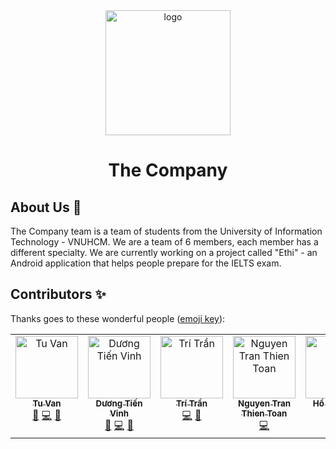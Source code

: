 <div align="center">

  <img src="https://avatars.githubusercontent.com/u/112080943?s=400&u=a6fd3da164032bbbba04dfee2c54172a3c55fa00&v=4" alt="logo" width="200" height="auto" />
  <h1>The Company</h1>

</div>

## About Us 📖

The Company team is a team of students from the University of Information
Technology - VNUHCM. We are a team of 6 members, each member has a different
specialty. We are currently working on a project called "Ethi" - an Android
application that helps people prepare for the IELTS exam.

## Contributors ✨

Thanks goes to these wonderful people
([emoji key](https://allcontributors.org/docs/en/emoji-key)):

<!-- ALL-CONTRIBUTORS-LIST:START - Do not remove or modify this section -->
<!-- prettier-ignore-start -->
<!-- markdownlint-disable -->
<table>
  <tbody>
    <tr>
      <td align="center" valign="top" width="14.28%"><a href="https://www.instagram.com/tuvan_16/"><img src="https://avatars.githubusercontent.com/u/70436051?v=4?s=100" width="100px;" alt="Tu Van"/><br /><sub><b>Tu Van</b></sub></a><br /><a href="#projectManagement-lntvan166" title="Project Management">📆</a> <a href="https://github.com/the-company-tcus/backend/commits?author=lntvan166" title="Code">💻</a> <a href="https://github.com/the-company-tcus/backend/pulls?q=is%3Apr+reviewed-by%3Alntvan166" title="Reviewed Pull Requests">👀</a></td>
      <td align="center" valign="top" width="14.28%"><a href="https://github.com/DuckyMomo20012"><img src="https://avatars.githubusercontent.com/u/64480713?v=4?s=100" width="100px;" alt="Dương Tiến Vinh"/><br /><sub><b>Dương Tiến Vinh</b></sub></a><br /><a href="https://github.com/the-company-tcus/docs/commits?author=DuckyMomo20012" title="Documentation">📖</a> <a href="https://github.com/the-company-tcus/docs/commits?author=DuckyMomo20012" title="Code">💻</a> <a href="#design-DuckyMomo20012" title="Design">🎨</a></td>
      <td align="center" valign="top" width="14.28%"><a href="https://github.com/tristran2k1"><img src="https://avatars.githubusercontent.com/u/60394372?v=4?s=100" width="100px;" alt="Trí Trần"/><br /><sub><b>Trí Trần</b></sub></a><br /><a href="https://github.com/the-company-tcus/backend/commits?author=tristran2k1" title="Code">💻</a> <a href="#design-tristran2k1" title="Design">🎨</a></td>
      <td align="center" valign="top" width="14.28%"><a href="https://github.com/thientoan0101"><img src="https://avatars.githubusercontent.com/u/66426299?v=4?s=100" width="100px;" alt="Nguyen Tran Thien Toan"/><br /><sub><b>Nguyen Tran Thien Toan</b></sub></a><br /><a href="https://github.com/the-company-tcus/frontend/commits?author=thientoan0101" title="Code">💻</a></td>
      <td align="center" valign="top" width="14.28%"><a href="https://github.com/Catelt"><img src="https://avatars.githubusercontent.com/u/54297602?v=4?s=100" width="100px;" alt="Hồ Văn Duy"/><br /><sub><b>Hồ Văn Duy</b></sub></a><br /><a href="https://github.com/the-company-tcus/frontend/commits?author=Catelt" title="Code">💻</a> <a href="https://github.com/the-company-tcus/frontend/pulls?q=is%3Apr+reviewed-by%3ACatelt" title="Reviewed Pull Requests">👀</a></td>
      <td align="center" valign="top" width="14.28%"><a href="https://github.com/chopcolate"><img src="https://avatars.githubusercontent.com/u/64058709?v=4?s=100" width="100px;" alt="Trần Nguyên Trung"/><br /><sub><b>Trần Nguyên Trung</b></sub></a><br /><a href="https://github.com/the-company-tcus/backend/commits?author=chopcolate" title="Code">💻</a></td>
    </tr>
  </tbody>
</table>

<!-- markdownlint-restore -->
<!-- prettier-ignore-end -->

<!-- ALL-CONTRIBUTORS-LIST:END -->
